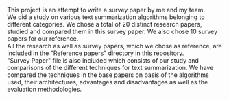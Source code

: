 This project is an attempt to write a survey paper by me and my team.<br>
We did a study on various text summarization algorithms belonging to different categories. We chose a total of 20 distinct research papers, studied and compared them in this survey paper. We also chose 10 survey papers for our reference.<br>
All the research as well as survey papers, which we chose as reference, are included in the "Reference papers" directory in this repository.<br>
"Survey Paper" file is also included which consists of our study and comparisons of the different techniques for text summarization. We have compared the techniques in the base papers on  basis of the algorithms used, their architectures, advantages and disadvantages as well as the evaluation methodologies.
